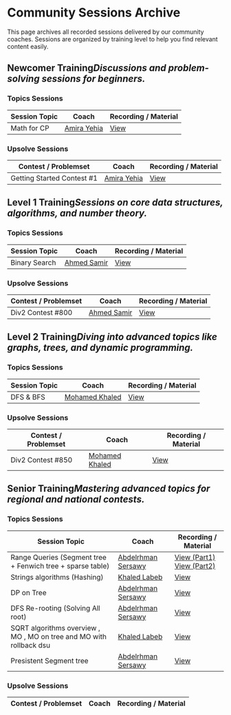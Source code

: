 # Community Sessions Archive

This page archives all recorded sessions delivered by our community coaches. Sessions are organized by training level to help you find relevant content easily.

<div class="level-section">
  <h2>Newcomer Training<em>Discussions and problem-solving sessions for beginners.</em></h2>

  <h3>Topics Sessions</h3>
  <table class="sessions-table">
    <thead>
        <tr>
            <th>Session Topic</th>
            <th>Coach</th>
            <th>Recording / Material</th>
        </tr>
    </thead>
    <tbody>
        <tr>
            <td>Math for CP</td>
            <td><a href="../../community/coaches/#coach-amira">Amira Yehia</a></td>
            <td><a href="https://example.com/math-cp" target="_blank">View</a></td>
        </tr>
        <!-- Add more Newcomer topic sessions here -->
    </tbody>
  </table>

  <h3>Upsolve Sessions</h3>
  <table class="sessions-table">
    <thead>
        <tr>
            <th>Contest / Problemset</th>
            <th>Coach</th>
            <th>Recording / Material</th>
        </tr>
    </thead>
    <tbody>
        <tr>
            <td>Getting Started Contest #1</td>
            <td><a href="../../community/coaches/#coach-amira">Amira Yehia</a></td>
            <td><a href="https://example.com/newcomer-upsolve-1" target="_blank">View</a></td>
        </tr>
        <!-- Add more Newcomer upsolve sessions here -->
    </tbody>
  </table>
</div>

<div class="level-section">
  <h2>Level 1 Training<em>Sessions on core data structures, algorithms, and number theory.</em></h2>

  <h3>Topics Sessions</h3>
  <table class="sessions-table">
        <thead>
            <tr>
                <th>Session Topic</th>
                <th>Coach</th>
                <th>Recording / Material</th>
            </tr>
        </thead>
        <tbody>
            <tr>
                <td>Binary Search</td>
            <td><a href="../../community/coaches/#coach-ahmed">Ahmed Samir</a></td>
            <td><a href="https://example.com/binary-search" target="_blank">View</a></td>
        </tr>
        <!-- Add more Level 1 topic sessions here -->
    </tbody>
  </table>

  <h3>Upsolve Sessions</h3>
  <table class="sessions-table">
    <thead>
        <tr>
            <th>Contest / Problemset</th>
            <th>Coach</th>
            <th>Recording / Material</th>
        </tr>
    </thead>
    <tbody>
        <tr>
            <td>Div2 Contest #800</td>
                <td><a href="../../community/coaches/#coach-ahmed">Ahmed Samir</a></td>
            <td><a href="https://example.com/level1-upsolve-1" target="_blank">View</a></td>
        </tr>
        <!-- Add more Level 1 upsolve sessions here -->
    </tbody>
  </table>
</div>

<div class="level-section">
  <h2>Level 2 Training<em>Diving into advanced topics like graphs, trees, and dynamic programming.</em></h2>

  <h3>Topics Sessions</h3>
  <table class="sessions-table">
    <thead>
        <tr>
            <th>Session Topic</th>
            <th>Coach</th>
            <th>Recording / Material</th>
            </tr>
    </thead>
    <tbody>
            <tr>
                <td>DFS & BFS</td>
            <td><a href="../../community/coaches/#coach-khaled">Mohamed Khaled</a></td>
            <td><a href="https://example.com/dfs-bfs" target="_blank">View</a></td>
        </tr>
        <!-- Add more Level 2 topic sessions here -->
    </tbody>
  </table>

  <h3>Upsolve Sessions</h3>
  <table class="sessions-table">
    <thead>
        <tr>
            <th>Contest / Problemset</th>
            <th>Coach</th>
            <th>Recording / Material</th>
        </tr>
    </thead>
    <tbody>
        <tr>
            <td>Div2 Contest #850</td>
                <td><a href="../../community/coaches/#coach-khaled">Mohamed Khaled</a></td>
            <td><a href="https://example.com/level2-upsolve-1" target="_blank">View</a></td>
        </tr>
        <!-- Add more Level 2 upsolve sessions here -->
    </tbody>
  </table>
</div>

<div class="level-section">
  <h2>Senior Training<em>Mastering advanced topics for regional and national contests.</em></h2>

  <h3>Topics Sessions</h3>
  <table class="sessions-table">
    <thead>
        <tr>
            <th>Session Topic</th>
            <th>Coach</th>
            <th>Recording / Material</th>
        </tr>
    </thead>
    <tbody>
        <tr>
            <td>Range Queries (Segment tree + Fenwich tree + sparse table)</td>
            <td><a href="../../community/coaches/#abdelrhman-sersawy">Abdelrhman Sersawy</a></td>
            <td>
                <a href="https://www.youtube.com/watch?v=ZqNNHDT2-Zc&list=PLAw15AnTPFl-XiybIMqTcOiE_WBQa0aVi&index=13" target="_blank">View (Part1)</a>
                <br>
                <a href="https://www.youtube.com/watch?v=TlYtrARMugw&list=PLAw15AnTPFl-XiybIMqTcOiE_WBQa0aVi&index=14" target="_blank">View (Part2)</a>
            </td>
        </tr>
        <tr>
            <td>Strings algorithms (Hashing)</td>
            <td><a href="../../community/coaches/#khaled-labeb">Khaled Labeb</a></td>
            <td>
                <a href="https://example.com/advanced-dp" target="_blank">View</a>
            </td>
        </tr>
        <tr>
            <td>DP on Tree</td>
            <td><a href="../../community/coaches/#abdelrhman-sersawy">Abdelrhman Sersawy</a></td>
            <td><a href="https://www.youtube.com/watch?v=pNmISEk052Y&list=PLAw15AnTPFl-XiybIMqTcOiE_WBQa0aVi&index=17" target="_blank">View</a></td>
        </tr>
        <tr>
            <td>DFS Re-rooting (Solving All root)</td>
            <td><a href="../../community/coaches/#abdelrhman-sersawy">Abdelrhman Sersawy</a></td>
            <td><a href="https://www.youtube.com/watch?v=Q_xH-clyzCQ&list=PLAw15AnTPFl-XiybIMqTcOiE_WBQa0aVi&index=18" target="_blank">View</a></td>
        </tr>
        <tr>
            <td>SQRT algorithms overview , MO , MO on tree and MO with rollback dsu</td>
            <td><a href="../../community/coaches/#khaled-labeb">Khaled Labeb</a></td>
            <td><a href="https://www.youtube.com/watch?v=J0sIsvgds8w" target="_blank">View</a></td>
            </tr>
            <tr>
            <td>Presistent Segment tree</td>
            <td><a href="../../community/coaches/#abdelrhman-sersawy">Abdelrhman Sersawy</a></td>
            <td><a href="https://www.youtube.com/watch?v=Lzj8Vm0GnR0&list=PLAw15AnTPFl-XiybIMqTcOiE_WBQa0aVi&index=22" target="_blank">View</a></td>
            </tr>
        </tbody>
    </table>

  <h3>Upsolve Sessions</h3>
  <table class="sessions-table">
    <thead>
        <tr>
            <th>Contest / Problemset</th>
            <th>Coach</th>
            <th>Recording / Material</th>
        </tr>
    </thead>
    <tbody>
        <!-- <tr>
            <td>Div1 Contest #800</td>
            <td><a href="../../community/coaches/#coach-senior">Senior Coach</a></td>
            <td><a href="https://example.com/senior-upsolve-1" target="_blank">View</a></td>
        </tr> -->
        <!-- Add more Senior upsolve sessions here -->
    </tbody>
  </table>
</div>
